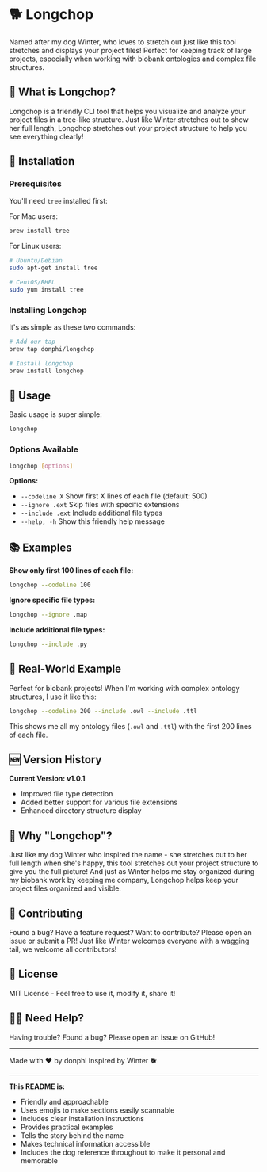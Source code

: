 
# 🐕 Longchop

Named after my dog Winter, who loves to stretch out just like this tool stretches and displays your project files! Perfect for keeping track of large projects, especially when working with biobank ontologies and complex file structures.

## 🌟 What is Longchop?

Longchop is a friendly CLI tool that helps you visualize and analyze your project files in a tree-like structure. Just like Winter stretches out to show her full length, Longchop stretches out your project structure to help you see everything clearly!

## 🚀 Installation

### Prerequisites

You'll need `tree` installed first:

For Mac users:
```bash
brew install tree
```

For Linux users:
```bash
# Ubuntu/Debian
sudo apt-get install tree

# CentOS/RHEL
sudo yum install tree
```

### Installing Longchop

It's as simple as these two commands:
```bash
# Add our tap
brew tap donphi/longchop

# Install longchop
brew install longchop
```

## 🎯 Usage

Basic usage is super simple:
```bash
longchop
```

### Options Available
```bash
longchop [options]
```

**Options:**
- `--codeline X`      Show first X lines of each file (default: 500)
- `--ignore .ext`     Skip files with specific extensions
- `--include .ext`    Include additional file types
- `--help, -h`        Show this friendly help message

## 📚 Examples

**Show only first 100 lines of each file:**
```bash
longchop --codeline 100
```

**Ignore specific file types:**
```bash
longchop --ignore .map
```

**Include additional file types:**
```bash
longchop --include .py
```

## 🎨 Real-World Example

Perfect for biobank projects! When I'm working with complex ontology structures, I use it like this:
```bash
longchop --codeline 200 --include .owl --include .ttl
```
This shows me all my ontology files (`.owl` and `.ttl`) with the first 200 lines of each file.

## 🆕 Version History

**Current Version: v1.0.1**
- Improved file type detection
- Added better support for various file extensions
- Enhanced directory structure display

## 🐾 Why "Longchop"?

Just like my dog Winter who inspired the name - she stretches out to her full length when she's happy, this tool stretches out your project structure to give you the full picture! And just as Winter helps me stay organized during my biobank work by keeping me company, Longchop helps keep your project files organized and visible.

## 🤝 Contributing

Found a bug? Have a feature request? Want to contribute? Please open an issue or submit a PR! Just like Winter welcomes everyone with a wagging tail, we welcome all contributors!

## 📜 License

MIT License - Feel free to use it, modify it, share it!

## 🙋‍♂️ Need Help?

Having trouble? Found a bug? Please open an issue on GitHub!

---

Made with ❤️ by donphi
Inspired by Winter 🐕

---

**This README is:**
- Friendly and approachable
- Uses emojis to make sections easily scannable
- Includes clear installation instructions
- Provides practical examples
- Tells the story behind the name
- Makes technical information accessible
- Includes the dog reference throughout to make it personal and memorable
